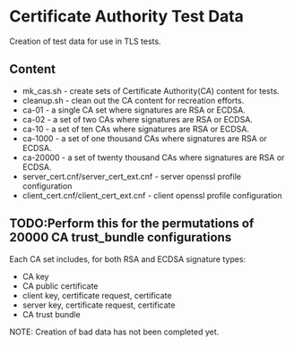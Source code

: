 # Certificate Authority Test Data

Creation of test data for use in TLS tests.

## Content

   * mk_cas.sh - create sets of Certificate Authority(CA) content for tests.
   * cleanup.sh - clean out the CA content for recreation efforts.
   * ca-01 - a single CA set where signatures are RSA or ECDSA.
   * ca-02 - a set of two CAs where signatures are RSA or ECDSA.
   * ca-10 - a set of ten CAs where signatures are RSA or ECDSA.
   * ca-1000 - a set of one thousand CAs where signatures are RSA or ECDSA.
   * ca-20000 - a set of twenty thousand CAs where signatures are RSA or ECDSA.
   * server_cert.cnf/server_cert_ext.cnf - server openssl profile configuration
   * client_cert.cnf/client_cert_ext.cnf - client openssl profile configuration

## TODO:Perform this for the permutations of 20000 CA trust_bundle configurations


Each CA set includes, for both RSA and ECDSA signature types:
  * CA key
  * CA public certificate
  * client key, certificate request, certificate
  * server key, certificate request, certificate
  * CA trust bundle

NOTE: Creation of bad data has not been completed yet.
